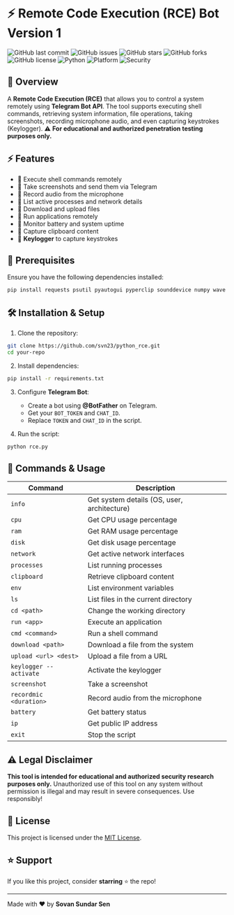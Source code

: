 # ⚡ Remote Code Execution (RCE) Bot Version 1

![GitHub last commit](https://img.shields.io/github/last-commit/svn23/python_rce)
![GitHub issues](https://img.shields.io/github/issues/svn23/python_rce)
![GitHub stars](https://img.shields.io/github/stars/svn23/python_rce?style=social)
![GitHub forks](https://img.shields.io/github/forks/svn23/python_rce?style=social)
![GitHub license](https://img.shields.io/github/license/svn23/python_rce)
![Python](https://img.shields.io/badge/Python-3.x-blue?logo=python)
![Platform](https://img.shields.io/badge/Platform-Windows%20%7C%20Linux%20%7C%20MacOS-orange)
![Security](https://img.shields.io/badge/Security-Penetration%20Testing-red)


## 🚀 Overview
A **Remote Code Execution (RCE)** that allows you to control a system remotely using **Telegram Bot API**. The tool supports executing shell commands, retrieving system information, file operations, taking screenshots, recording microphone audio, and even capturing keystrokes (Keylogger). ⚠️ **For educational and authorized penetration testing purposes only.**

## ⚡ Features
- 📌 Execute shell commands remotely
- 📌 Take screenshots and send them via Telegram
- 📌 Record audio from the microphone
- 📌 List active processes and network details
- 📌 Download and upload files
- 📌 Run applications remotely
- 📌 Monitor battery and system uptime
- 📌 Capture clipboard content
- 📌 **Keylogger** to capture keystrokes

## 📜 Prerequisites
Ensure you have the following dependencies installed:
```sh
pip install requests psutil pyautogui pyperclip sounddevice numpy wave pynput
```

## 🛠️ Installation & Setup
1. Clone the repository:
```sh
git clone https://github.com/svn23/python_rce.git
cd your-repo
```
2. Install dependencies:
```sh
pip install -r requirements.txt
```
3. Configure **Telegram Bot**:
   - Create a bot using **@BotFather** on Telegram.
   - Get your `BOT_TOKEN` and `CHAT_ID`.
   - Replace `TOKEN` and `CHAT_ID` in the script.

4. Run the script:
```sh
python rce.py
```

## 🎯 Commands & Usage
| Command | Description |
|---------|-------------|
| `info` | Get system details (OS, user, architecture) |
| `cpu` | Get CPU usage percentage |
| `ram` | Get RAM usage percentage |
| `disk` | Get disk usage percentage |
| `network` | Get active network interfaces |
| `processes` | List running processes |
| `clipboard` | Retrieve clipboard content |
| `env` | List environment variables |
| `ls` | List files in the current directory |
| `cd <path>` | Change the working directory |
| `run <app>` | Execute an application |
| `cmd <command>` | Run a shell command |
| `download <path>` | Download a file from the system |
| `upload <url> <dest>` | Upload a file from a URL |
| `keylogger --activate` | Activate the keylogger |
| `screenshot` | Take a screenshot |
| `recordmic <duration>` | Record audio from the microphone |
| `battery` | Get battery status |
| `ip` | Get public IP address |
| `exit` | Stop the script |

## ⚠️ Legal Disclaimer
**This tool is intended for educational and authorized security research purposes only.** Unauthorized use of this tool on any system without permission is illegal and may result in severe consequences. Use responsibly!

## 📜 License
This project is licensed under the [MIT License](LICENSE).

## ⭐ Support
If you like this project, consider **starring** ⭐ the repo!

---
Made with ❤️ by **Sovan Sundar Sen**

